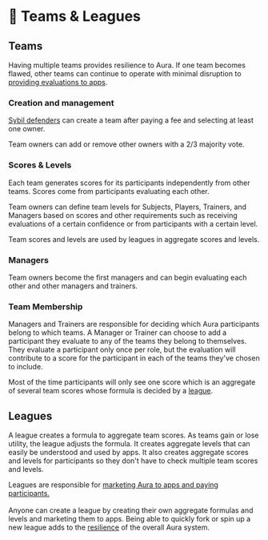 # 👥 Teams & Leagues

## Teams

Having multiple teams provides resilience to Aura.  If one team becomes flawed, other teams can continue to operate with minimal disruption to [providing evaluations to apps](../intro/how-aura-works.md#expert-evaluations).

### Creation and management

[Sybil defenders](https://en.wikipedia.org/wiki/Sybil\_attack) can create a team after paying a fee and selecting at least one owner.

Team owners can add or remove other owners with a 2/3 majority vote.

### Scores & Levels

Each team generates scores for its participants independently from other teams. Scores come from participants evaluating each other.

Team owners can define team levels for Subjects, Players, Trainers, and Managers based on scores and other requirements such as receiving evaluations of a certain confidence or from participants with a certain level.

Team scores and levels are used by leagues in aggregate scores and levels.

### Managers

Team owners become the first managers and can begin evaluating each other and other managers and trainers.&#x20;

### Team Membership

Managers and Trainers are responsible for deciding which Aura participants belong to which teams. A Manager or Trainer can choose to add a participant they evaluate to any of the teams they belong to themselves. They evaluate a participant only once per role, but the evaluation will contribute to a score for the participant in each of the teams they've chosen to include.

Most of the time participants will only see one score which is an aggregate of several team scores  whose formula is decided by a [league](teams.md#leagues).

## Leagues

A league creates a formula to aggregate team scores. As teams gain or lose utility, the league adjusts the formula. It creates aggregate levels that can easily be understood and used by apps. It also creates aggregate scores and levels for participants so they don't have to check multiple team scores and levels.

Leagues are responsible for [marketing Aura to apps and paying participants.](../intro/how-aura-works.md#rewards)\
\
Anyone can create a league by creating their own aggregate formulas and levels and marketing them to apps. Being able to quickly fork or spin up a new league adds to the [resilience](../intro/how-aura-works.md#resilience) of the overall Aura system.
